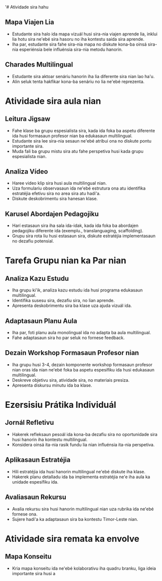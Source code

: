 '# Atividade sira hahu

## Mapa Viajen Lia
- Estudante sira halo ida mapa vizuál husi sira-nia viajen aprende lia, inklui lia hotu sira ne'ebé sira hasoru no iha kontestu saida sira aprende.
- Iha par, estudante sira fahe sira-nia mapa no diskute kona-ba oinsá sira-nia esperiénsia bele influénsia sira-nia metodu hanorin.

## Charades Multilingual
- Estudante sira aktoar senáriu hanorin iha lia diferente sira nian lao ha'u.
- Alin seluk tenta hakfikar kona-ba senáriu no lia ne'ebé reprezenta.

# Atividade sira aula nian

## Leitura Jigsaw
- Fahe klase ba grupu espesialista sira, kada ida foka ba aspetu diferente ida husi formasaun profesor nian ba edukasaun multilingual.
- Estudante sira lee sira-nia sesaun ne'ebé atribui ona no diskute pontu importante sira.
- Muda fali ba grupu mistu sira atu fahe perspetiva husi kada grupu espesialista nian.

## Analiza Vídeo
- Haree video klip sira husi aula multilingual nian.
- Uza formulariu observasaun ida ne'ebé estrutura ona atu identifika estratéjia efetivu sira no area sira atu hadi'a.
- Diskute deskobrimentu sira hanesan klase.

## Karusel Abordajen Pedagojiku
- Harí estasaun sira iha sala ida-idak, kada ida foka ba abordajen pedagojiku diferente ida (exemplu., translanguaging, scaffolding).
- Grupu sira rota liu husi estasaun sira, diskute estratéjia implementasaun no dezafiu potensial.

# Tarefa Grupu nian ka Par nian 

## Analiza Kazu Estudu
- Iha grupu ki'ik, analiza kazu estudu ida husi programa edukasaun multilingual.
- Identifika susesu sira, dezafiu sira, no lian aprende.
- Apresenta deskobrimentu sira ba klase uza ajuda vizuál ida.

## Adaptasaun Planu Aula
- Iha par, foti planu aula monolingual ida no adapta ba aula multilingual.
- Fahe adaptasaun sira ho par seluk no fornese feedback.

## Dezain Workshop Formasaun Profesor nian
- Iha grupu husi 3-4, dezain komponente workshop formasaun profesor nian oras ida nian ne'ebé foka ba aspetu espesífiku ida husi edukasaun multilingual.
- Deskreve objetivu sira, atividade sira, no materiais presiza.
- Apresenta diskursu minutu ida ba klase.

# Ezersisiu Prátika Individuál

## Jornál Refletivu
- Hakerek refleksaun pesoál ida kona-ba dezafiu sira no oportunidade sira husi hanorin iha kontestu multilingual.
- Konsidera oinsá ita-nia rasik fundu lia nian influénsia ita-nia perspetiva.

## Aplikasaun Estratéjia
- Hili estratéjia ida husi hanorin multilingual ne'ebé diskute iha klase.
- Hakerek planu detalladu ida ba implementa estratéjia ne'e iha aula ka unidade espesífiku ida.

## Avaliasaun Rekursu
- Avalia rekursu sira husi hanorin multilingual nian uza rubrika ida ne'ebé fornese ona.
- Sujere hadi'a ka adaptasaun sira ba kontestu Timor-Leste nian.

# Atividade sira remata ka envolve

## Mapa Konseitu
- Kria mapa konseitu ida ne'ebé kolaborativu iha quadru branku, liga ideia importante sira husi a